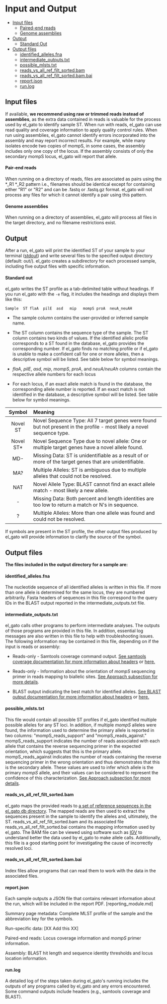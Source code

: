 # Input and Output
   * [Input files](#input-files)
      * [Paired-end reads](#pair-end-reads)
      * [Genome assemblies](#genome-assemblies)
   * [Output](#output)
      * [Standard Out](#standard-out)
   * [Output files](#output-files)
      * [identified_alleles.fna](#identified_allelesfna)
      * [intermediate_outputs.txt](#intermediate_outputstxt)
      * [possible_mlsts.txt](#possible_mlststxt)
      * [reads_vs_all_ref_filt_sorted.bam](#reads_vs_all_ref_filt_sortedbam)
      * [reads_vs_all_ref_filt_sorted.bam.bai](#reads_vs_all_ref_filt_sortedbambai)
      * [report.json](#reportjson)
      * [run.log](#runlog)
   
## Input files

If available, **we recommend using raw or trimmed reads instead of assemblies**, as the extra data contained in reads is valuable for the process used by el_gato to identify sample ST. When run with reads, el_gato can use read quality and coverage information to apply quality control rules. When run using assemblies, el_gato cannot identify errors incorporated into the assembly and may report incorrect results. For example, while many isolates encode two copies of mompS, in some cases, the assembly includes only one copy of the locus. If the assembly consists of only the secondary mompS locus, el_gato will report that allele.

#### Pair-end reads
When running on a directory of reads, files are associated as pairs using the *_R1 *_R2 pattern i.e., filenames should be identical except for containing either "R1" or "R2" and can be .fastq or .fastq.gz format. el_gato will not process any files for which it cannot identify a pair using this pattern. 

#### Genome assemblies
When running on a directory of assemblies, el_gato will process all files in the target directory, and no filename restrictions exist.

## Output 
After a run, el_gato will print the identified ST of your sample to your terminal ([stdout](#standard-out)) and write several files to the specified output directory (default: out/). el_gato creates a subdirectory for each processed sample, including five output files with specific information.

#### Standard out
el_gato writes the ST profile as a tab-delimited table without headings. If you run el_gato with the `-e` flag, it includes the headings and displays them like this: 

`Sample  ST flaA  pilE  asd   mip   mompS proA  neuA_neuAH`    

   * The sample column contains the user-provided or inferred sample name. 

   * The ST column contains the sequence type of the sample. The ST column contains two kinds of values. If the identified allelic profile corresponds to a ST found in the database, el_gato provides the corresponding number. If el_gato finds no matching profile or if el_gato is unable to make a confident call for one or more alleles, then a descriptive symbol will be listed. See table below for symbol meanings.

   * *flaA*, *pilE*, *asd*, *mip*, *mompS*, *proA*, and *neuA/neuAh* columns contain the respective allele numbers for each locus
   
   * For each locus, if an exact allele match is found in the database, the corresponding allele number is reported. If an exact match is not identified in the database, a descriptive symbol will be listed. See table below for symbol meanings. 

| Symbol | Meaning |
|:------:|:---------|
| Novel ST      | Novel Sequence Type: All 7 target genes were found but not present in the profile - most likely a novel sequence type. |
| Novel ST*      | Novel Sequence Type due to novel allele: One or multiple target genes have a novel allele found. |
| MD-      | Missing Data: ST is unidentifiable as a result of or more of the target genes that are unidentifiable.  |
| MA?      | Multiple Alleles: ST is ambiguous due to multiple alleles that could not be resolved. |
| NAT    | Novel Allele Type: BLAST cannot find an exact allele match - most likely a new allele. |
| -      | Missing Data: Both percent and length identities are too low to return a match or N's in sequence. |
| ?      | Multiple Alleles: More than one allele was found and could not be resolved. |

If symbols are present in the ST profile, the other output files produced by el_gato will provide information to clarify the source of the symbol.

## Output files

**The files included in the output directory for a sample are:**  

[comment]: # (Should we include a subdirectory with examples of these files?)

#### identified_alleles.fna
The nucleotide sequence of all identified alleles is written in this file. If more than one allele is determined for the same locus, they are numbered arbitrarily. Fasta headers of sequences in this file correspond to the query IDs in the BLAST output reported in the intermediate_outputs.txt file.

#### intermediate_outputs.txt
el_gato calls other programs to perform intermediate analyses. The outputs of those programs are provided in this file. In addition, essential log messages are also written in this file to help with troubleshooting issues. The following information may be contained in this file, depending on if the input is reads or assembly:

* Reads-only - Samtools coverage command output. [See samtools coverage documentation for more information about headers](https://www.htslib.org/doc/samtools-coverage.html) or [here.](headers.md/#samtools-coverage-headers)

* Reads-only - Information about the orientation of *mompS* sequencing primer in reads mapping to biallelic sites. [See Approach subsection for more details](approach.md).

* BLAST output indicating the best match for identified alleles. [See BLAST output documentation for more information about headers](https://www.ncbi.nlm.nih.gov/books/NBK279684/table/appendices.T.options_common_to_all_blast/) or [here.](headers.md/#blastn-output-headers)

#### possible_mlsts.txt
This file would contain all possible ST profiles if el_gato identified multiple possible alleles for any ST loci. In addition, if multiple *mompS* alleles were found, the information used to determine the primary allele is reported in two columns: "mompS_reads_support" and "mompS_reads_against." mompS_reads_support indicates the number of reads associated with each allele that contains the reverse sequencing primer in the expected orientation, which suggests that this is the primary allele. mompS_reads_against indicates the number of reads containing the reverse sequencing primer in the wrong orientation and thus demonstrates that this is the secondary allele. These values are used to infer which allele is the primary *mompS* allele, and their values can be considered to represent the confidence of this characterization. [See Approach subsection for more details](approach.md).

#### reads_vs_all_ref_filt_sorted.bam 
el_gato maps the provided reads to [a set of reference sequences in the el_gato db directory](https://github.com/appliedbinf/el_gato/blob/main/el_gato/db/ref_gene_regions.fna). The mapped reads are then used to extract the sequences present in the sample to identify the alleles and, ultimately, the ST. reads_vs_all_ref_filt_sorted.bam and its associated file reads_vs_all_ref_filt_sorted.bai contains the mapping information used by el_gato. The BAM file can be viewed using software such as [IGV](https://software.broadinstitute.org/software/igv/) to understand better the data used by el_gato to make allele calls. Additionally, this file is a good starting point for investigating the cause of incorrectly resolved loci.

#### reads_vs_all_ref_filt_sorted.bam.bai 
Index files allow programs that can read them to work with the data in the associated files.

#### report.json
Each sample outputs a JSON file that contains relevant information about the run, which will be included in the report PDF. [reporting_module.md]   

Summary page metadata: Complete MLST profile of the sample and the abbreviation key for the symbols.  

Run-specific data:  [XX Add this XX] 

Paired-end reads: Locus coverage information and *mompS* primer information.  

Assembly: BLAST hit length and sequence identity thresholds and locus location information.  

#### run.log
A detailed log of the steps taken during el_gato's running includes the outputs of any programs called by el_gato and any errors encountered. Some command outputs include headers (e.g., samtools coverage and BLAST).
